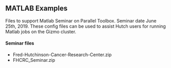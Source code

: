 ## MATLAB Examples

Files to support Matlab Seminar on Parallel Toolbox.  Seminar date June 25th,
2019. These config files can be used to assist Hutch users for running Matlab
jobs on the Gizmo cluster.

#### Seminar files
 - Fred-Hutchinson-Cancer-Research-Center.zip
 - FHCRC_Seminar.zip
